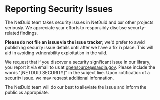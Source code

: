 # Reporting Security Issues

The NetDuid team takes security issues in NetDuid and our other projects seriously. We appreciate your efforts to responsibly disclose security-related findings.

**Please do not file an issue via the issue tracker**; we'd prefer to avoid publishing security issue details until after we have a fix in place. This will aid in avoiding vulnerability exploitation in the wild.

We request that if you discover a security significant issue in our library, you report it via email to us at [opensource@sandia.gov](mailto:opensource@sandia.gov). Please include the words "[NETDUID SECURITY]" in the subject line. Upon notification of a security issue, we may request additional information.

The NetDuid team will do our best to alleviate the issue and inform the public as appropriate.